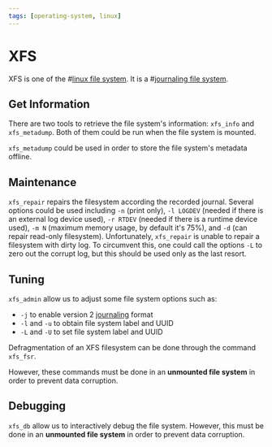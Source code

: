 ```yaml
---
tags: [operating-system, linux]
---
```


# XFS

XFS is one of the #[linux file system](202202060057.md). It is a #[journaling file system](202202061336.md).

## Get Information

There are two tools to retrieve the file system's information: `xfs_info` and
`xfs_metadump`. Both of them could be run when the file system is mounted.

`xfs_metadump` could be used in order to store the file system's metadata
offline.

## Maintenance

`xfs_repair` repairs the filesystem according the recorded journal. Several
options could be used including `-n` (print only), `-l LOGDEV` (needed if there
is an external log device used), `-r RTDEV` (needed if there is a runtime device
used), `-m N` (maximum memory usage, by default it's 75%), and `-d` (can repair
read-only filesystem). Unfortunately, `xfs_repair` is unable to repair a
filesystem with dirty log. To circumvent this, one could call the options `-L`
to zero out the corrupt log, but this should be used only as the last resort.

## Tuning

`xfs_admin` allow us to adjust some file system options such as:
- `-j` to enable version 2 [journaling](202202061336.md) format
- `-l` and `-u` to obtain file system label and UUID
- `-L` and `-U` to set file system label and UUID

Defragmentation of an XFS filesystem can be done through the command `xfs_fsr`.

However, these commands must be done in an **unmounted file system** in order to
prevent data corruption.

## Debugging

`xfs_db` allow us to interactively debug the file system. However, this must be
done in an **unmounted file system** in order to prevent data corruption.
